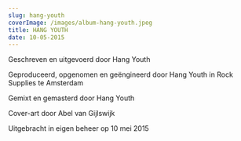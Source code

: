 ```yaml
---
slug: hang-youth
coverImage: /images/album-hang-youth.jpeg
title: HANG YOUTH
date: 10-05-2015
---
```


Geschreven en uitgevoerd door Hang Youth

Geproduceerd, opgenomen en geëngineerd door Hang Youth in Rock Supplies te Amsterdam

Gemixt en gemasterd door Hang Youth

Cover-art door Abel van Gijlswijk

Uitgebracht in eigen beheer op 10 mei 2015
